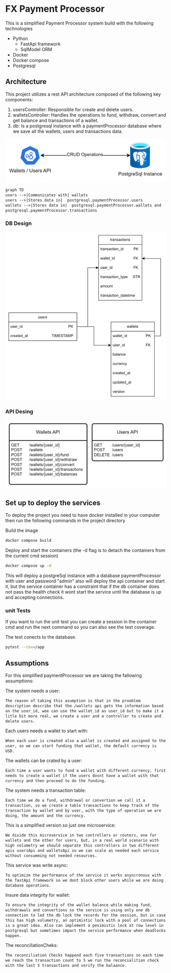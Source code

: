 
# FX Payment Processor

This is a simplified Payment Processor system build with the following technologies
- Python
    - FastApi framework
    - SqlModel ORM
- Docker
- Docker compose
- Postgresql

## Architecture

This project utilizes a rest API architecture composed of the following key components:

1.  usersController: Responsible for create and delete users.
2.  walletsController: Handles the operations to fund, withdraw, convert and get balance and transactions of a wallet.
3.  db: Is a postgresql instance with a paymentProcessor database where we save all the wallets, users and transactions data.

![alt text](./public/image.png)

```mermaid
graph TD
users -->|Communicates with| wallets
users -->|Stores data in|  postgresql.paymentProcessor.users
wallets -->|Stores data in|  postgresql.paymentProcessor.wallets and postgresql.paymentProcessor.transactions
```
### DB Design
![alt text](./public/image-1.png)
### API Desing
![alt text](./public/image-2.png)
## Set up to deploy the services

To deploy the project you need to have docker installed in your computer then run the following commands in the project directory

Build the image
```bash
docker compose build
```
Deploy and start the containers (the -d flag is to detach the containers from the current cmd session)
```bash
docker compose up -d  
```

This will deploy a postgreSql instance with a database paymentProcessor with user and password "admin" also will deploy the api container and start it, but the service container has a constraint that if the db container does not pass the health check it wont start the service until the database is up and accepting connections.

### unit Tests
If you want to run the unit test you can create a session in the container cmd and run the next command so you can also see the test coverage.

The test conects to the database.

```bash
pytest --cov=/app
```

## Assumptions

For this simplified paymentProcessor we are taking the fallowing assumptions:

The system needs a user:

    The reason of taking this asumption is that in the prooblem description describe that the /wallets api gets the information based on the user_id, wee can use the wallet_id as user_id but to make it a litle bit more real, we create a user and a controller to create and delete users.

Each users needs a wallet to start with:

    When each user is created also a wallet is created and assigned to the user, so we can start funding that wallet, the default currency is USD.

The wallets can be crated by a user:

    Each time a user wants to fund a wallet with different currency, first needs to create a wallet if the users dosnt have a wallet with that currency and then proceed to do the funding.

The system needs a transaction table:

    Each time we do a fund, withdrawal or convertion we call it a transaction, so we create a table transactions to keep track of the transaction by wallet and by user, with the type of operation we are doing, the amount and the currency.

This is a simplified version so just one microservice:
    
    We divide this microservice in two controllers or routers, one for wallets and the other for users, but, in a real world scenario with high volumetry we should separate this controllers in two different apis usersApi and walletsApi so we can scale as needed each service without consumming not needed resources.

This service was write async:

    To optimize the performance of the service it works asyncronous with the fastApi framework so we dont block other users while we are doing database operations.

Insure data integrity for wallet:

    To ensure the integrity of the wallet balance while making fund, withdrawals and convertions so the service is using only one db connection to led the db lock the records for the session, but in case this has high volumetry, an optimistic lock with a pool of connections is a great idea. Also can implement a pesimistic lock at row level in postgresql but sometimes impact the service performance when deadlocks happen.

The reconciliationCheks:

    The reconciliation Checks happend each five transactions so each time we reach the transaction count to 5 we run the reconcialition check with the last 5 transactions and verify the balaance.

